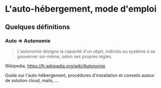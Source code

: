 # L'auto-hébergement, mode d'emploi


## Quelques définitions


### Auto => Autonomie


> L'autonomie désigne la capacité d'un objet, individu ou système à se gouverner soi-même, selon ses propres règles.

Wikipedia, <https://fr.wikipedia.org/wiki/Autonomie>








Guide sur l'auto-hébergement, procédures d'installation et conseils autour de solution cloud, mails, ...
